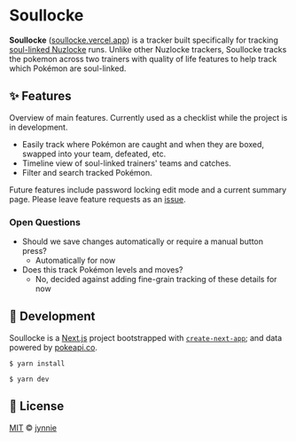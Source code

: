 # Soullocke

**Soullocke** ([soullocke.vercel.app](https://soullocke.vercel.app)) is a tracker built specifically for tracking [soul-linked Nuzlocke](https://pastebin.com/Fg6hfDma) runs. Unlike other Nuzlocke trackers, Soullocke tracks the pokemon across two trainers with quality of life features to help track which Pokémon are soul-linked.

## ✨ Features

Overview of main features. Currently used as a checklist while the project is in development.

- Easily track where Pokémon are caught and when they are boxed, swapped into your team, defeated, etc.
- Timeline view of soul-linked trainers' teams and catches.
- Filter and search tracked Pokémon.

Future features include password locking edit mode and a current summary page. Please leave feature requests as an [issue](https://github.com/jynnie/soullocke/issues).

### Open Questions

- Should we save changes automatically or require a manual button press?
  - Automatically for now
- Does this track Pokémon levels and moves?
  - No, decided against adding fine-grain tracking of these details for now

## 🔨 Development

Soullocke is a [Next.js](https://nextjs.org/) project bootstrapped with [`create-next-app`](https://github.com/vercel/next.js/tree/canary/packages/create-next-app); and data powered by [pokeapi.co](https://pokeapi.co/).

```
$ yarn install
```

```
$ yarn dev
```

## 📄 License

[MIT](https://github.com/jynnie/soullocke/blob/main/LICENSE) © [jynnie](https://github.com/jynnie)
